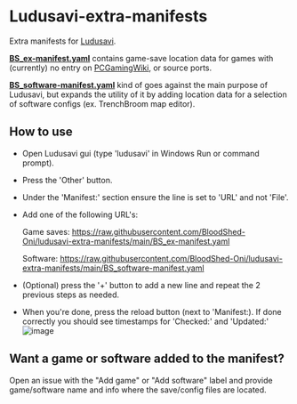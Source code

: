 # Ludusavi-extra-manifests
Extra manifests for [Ludusavi](https://github.com/mtkennerly/ludusavi).

[**BS_ex-manifest.yaml**](https://github.com/BloodShed-Oni/ludusavi-extra-manifests/blob/main/BS_ex-manifest.yaml) contains game-save location data for games with (currently) no entry on [PCGamingWiki](https://www.pcgamingwiki.com), or source ports.

[**BS_software-manifest.yaml**](https://github.com/BloodShed-Oni/ludusavi-extra-manifests/blob/main/BS_software-manifest.yaml) kind of goes against the main purpose of Ludusavi, but expands the utility of it by adding location data for a selection of software configs (ex. TrenchBroom map editor).


## How to use
* Open Ludusavi gui (type 'ludusavi' in Windows Run or command prompt).
* Press the 'Other' button.
* Under the 'Manifest:' section ensure the line is set to 'URL' and not 'File'.
* Add one of the following URL's:

  
  Game saves: https://raw.githubusercontent.com/BloodShed-Oni/ludusavi-extra-manifests/main/BS_ex-manifest.yaml 

  Software: https://raw.githubusercontent.com/BloodShed-Oni/ludusavi-extra-manifests/main/BS_software-manifest.yaml
  
* (Optional) press the '+' button to add a new line and repeat the 2 previous steps as needed.
* When you're done, press the reload button (next to 'Manifest:). If done correctly you should see timestamps for 'Checked:' and 'Updated:'
  ![image](https://github.com/BloodShed-Oni/ludusavi-extra-manifests/assets/10365453/d51a8102-4a01-497a-a5e9-bd2eeeea5108)


## Want a game or software added to the manifest?
Open an issue with the "Add game" or "Add software" label and provide game/software name and info where the save/config files are located.
